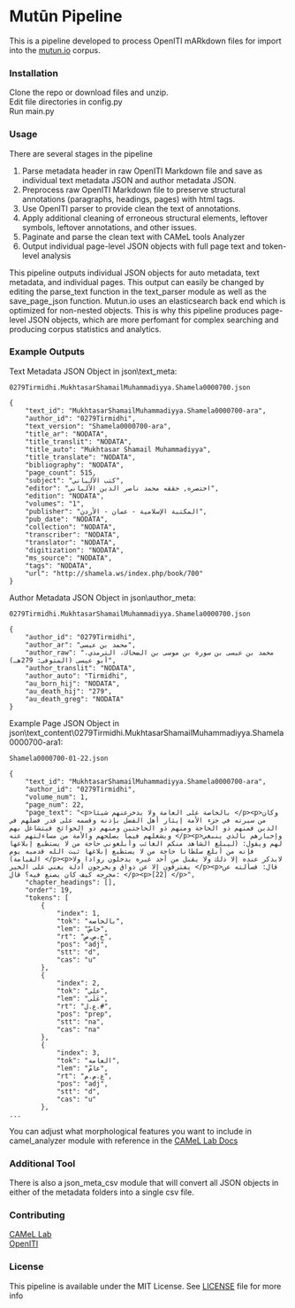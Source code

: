 # Mutūn Pipeline

This is a pipeline developed to process OpenITI mARkdown files for import into the [mutun.io](www.mutun.io) corpus.
  
### Installation
  Clone the repo or download files and unzip.  
  Edit file directories in config.py  
  Run main.py
  
### Usage
  There are several stages in the pipeline
  1. Parse metadata header in raw OpenITI Markdown file and save as individual text metadata JSON and author metadata JSON.
  2. Preprocess raw OpenITI Markdown file to preserve structural annotations (paragraphs, headings, pages) with html tags. 
  4. Use OpenITI parser to provide clean the text of annotations.
  5. Apply additional cleaning of erroneous structural elements, leftover symbols, leftover annotations, and other issues.
  6. Paginate and parse the clean text with CAMeL tools Analyzer
  7. Output individual page-level JSON objects with full page text and token-level analysis

  This pipeline outputs individual JSON objects for auto metadata, text metadata, and individual pages. This output can easily be changed by editing the parse_text function in the text_parser module as well as the save_page_json function. Mutun.io uses an elasticsearch back end which is optimized for non-nested objects. This is why this pipeline produces page-level JSON objects, which are more perfomant for complex searching and producing corpus statistics and analytics.

### Example Outputs

  Text Metadata JSON Object in json\text_meta:
  ```
  0279Tirmidhi.MukhtasarShamailMuhammadiyya.Shamela0000700.json
  ```
  ```
  {
      "text_id": "MukhtasarShamailMuhammadiyya.Shamela0000700-ara",
      "author_id": "0279Tirmidhi",
      "text_version": "Shamela0000700-ara",
      "title_ar": "NODATA",
      "title_translit": "NODATA",
      "title_auto": "Mukhtasar Shamail Muhammadiyya",
      "title_translate": "NODATA",
      "bibliography": "NODATA",
      "page_count": 515,
      "subject": "كتب الألباني",
      "editor": "اختصره, حققه محمد ناصر الدين الألباني",
      "edition": "NODATA",
      "volumes": "1",
      "publisher": "المكتبة الإسلامية - عمان - الأردن",
      "pub_date": "NODATA",
      "collection": "NODATA",
      "transcriber": "NODATA",
      "translator": "NODATA",
      "digitization": "NODATA",
      "ms_source": "NODATA",
      "tags": "NODATA",
      "url": "http://shamela.ws/index.php/book/700"
  }
  ```
  Author Metadata JSON Object in json\author_meta:
  ```
  0279Tirmidhi.MukhtasarShamailMuhammadiyya.Shamela0000700.json
  ```
  ```
  {
      "author_id": "0279Tirmidhi",
      "author_ar": "محمد بن عيسى",
      "author_raw": "محمد بن عيسى بن سورة بن موسى بن الضحاك، الترمذي، أبو عيسى (المتوفى: 279هـ)",
      "author_translit": "NODATA",
      "author_auto": "Tirmidhi",
      "au_born_hij": "NODATA",
      "au_death_hij": "279",
      "au_death_greg": "NODATA"
  }
  ```
  Example Page JSON Object in json\text_content\0279Tirmidhi.MukhtasarShamailMuhammadiyya.Shamela0000700-ara1:
  ```
  Shamela0000700-01-22.json
  ```
  ```
  {
      "text_id": "MukhtasarShamailMuhammadiyya.Shamela0000700-ara",
      "author_id": "0279Tirmidhi",
      "volume_num": 1,
      "page_num": 22,
      "page_text": "<p>بالخاصة على العامة ولا يدخرعنهم شيئا </p><p>وكان من سيرته في جزء الأمة إيثار أهل الفضل بإذنه وقسمه على قدر فضلهم في الدين فمنهم ذو الحاجة ومنهم ذو الحاجتين ومنهم ذو الحوائج فيتشاغل بهم ويشغلهم فيما يصلحهم والأمة من مساءلتهم عنه </p><p>وإخبارهم بالذي ينبغي لهم ويقول: (ليبلغ الشاهد منكم الغائب وأبلغوني حاجة من لا يستطيع إبلاغها فإنه من أبلغ سلطانا حاجة من لا يستطيع إبلاغها ثبت الله قدميه يوم القيامة) </p><p>لايذكر عنده إلا ذلك ولا يقبل من أحد غيره يدخلون روادا ولا يفترقون إلا عن ذواق ويخرجون أدلة يعني على الخير </p><p>قال: فسألته عن مخرجه كيف كان يصنع فيه؟ قال: </p><p>[22] </p>",
      "chapter_headings": [],
      "order": 19,
      "tokens": [
          {
              "index": 1,
              "tok": "بالخاصه",
              "lem": "خاصّ",
              "rt": "خ.ص.ص",
              "pos": "adj",
              "stt": "d",
              "cas": "u"
          },
          {
              "index": 2,
              "tok": "علي",
              "lem": "عَلَى",
              "rt": "ع.ل.#",
              "pos": "prep",
              "stt": "na",
              "cas": "na"
          },
          {
              "index": 3,
              "tok": "العامه",
              "lem": "عامّ",
              "rt": "ع.م.م",
              "pos": "adj",
              "stt": "d",
              "cas": "u"
          },
  ...
  ```
  You can adjust what morphological features you want to include in camel_analyzer module with reference in the [CAMeL Lab Docs](https://camel-tools.readthedocs.io/en/latest/reference/camel_morphology_features.html?highlight=diac)
### Additional Tool

There is also a json_meta_csv module that will convert all JSON objects in either of the metadata folders into a single csv file.
###  Contributing
[CAMeL Lab](https://github.com/CAMeL-Lab/)  
[OpenITI](https://github.com/OpenITI)
###  License
This pipeline is available under the MIT License. See [LICENSE](https://github.com/ammusto/mutun_pipeline/blob/main/LICENSE) file for more info
